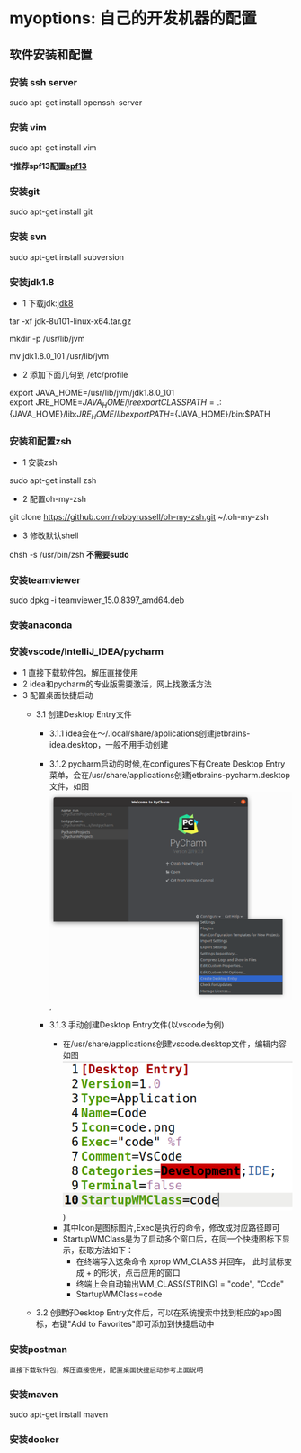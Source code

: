 # myoptions: 自己的开发机器的配置

## 软件安装和配置

### 安装 ssh server
sudo apt-get install openssh-server

### 安装 vim 
sudo apt-get install vim

***推荐spf13配置[spf13](https://github.com/spf13/spf13-vim)**

### 安装git
sudo apt-get install git

### 安装 svn
sudo apt-get install subversion 

### 安装jdk1.8
- 1 下载jdk:[jdk8](http://www.oracle.com/technetwork/java/javase/downloads/jdk8-downloads-2133151.html)

tar -xf jdk-8u101-linux-x64.tar.gz

mkdir -p /usr/lib/jvm

mv jdk1.8.0_101 /usr/lib/jvm

- 2 添加下面几句到 /etc/profile

export JAVA_HOME=/usr/lib/jvm/jdk1.8.0_101   
export JRE_HOME=${JAVA_HOME}/jre    
export CLASSPATH=.:${JAVA_HOME}/lib:${JRE_HOME}/lib    
export PATH=${JAVA_HOME}/bin:$PATH

### 安装和配置zsh
- 1 安装zsh

sudo apt-get install zsh

- 2 配置oh-my-zsh

git clone https://github.com/robbyrussell/oh-my-zsh.git ~/.oh-my-zsh

- 3 修改默认shell

chsh -s /usr/bin/zsh   **不需要sudo**


### 安装teamviewer
sudo dpkg -i teamviewer_15.0.8397_amd64.deb

### 安装anaconda

### 安装vscode/IntelliJ_IDEA/pycharm
- 1 直接下载软件包，解压直接使用
- 2 idea和pycharm的专业版需要激活，网上找激活方法
- 3 配置桌面快捷启动
    * 3.1 创建Desktop Entry文件
        * 3.1.1 idea会在～/.local/share/applications创建jetbrains-idea.desktop，一般不用手动创建
        * 3.1.2 pycharm启动的时候,在configures下有Create Desktop Entry菜单，会在/usr/share/applications创建jetbrains-pycharm.desktop文件，如图![pycharm](pycharm_desktop.png),
        * 3.1.3 手动创建Desktop Entry文件(以vscode为例)

            * 在/usr/share/applications创建vscode.desktop文件，编辑内容如图![vscode](vscode_desktop.png))
            * 其中Icon是图标图片,Exec是执行的命令，修改成对应路径即可
            * StartupWMClass是为了启动多个窗口后，在同一个快捷图标下显示，获取方法如下：
                * 在终端写入这条命令 xprop WM_CLASS 并回车， 此时鼠标变成 + 的形状，点击应用的窗口
                * 终端上会自动输出WM_CLASS(STRING) = "code", "Code"
                * StartupWMClass=code

    * 3.2 创建好Desktop Entry文件后，可以在系统搜索中找到相应的app图标，右键"Add to Favorites"即可添加到快捷启动中

### 安装postman
    直接下载软件包，解压直接使用，配置桌面快捷启动参考上面说明

### 安装maven

sudo apt-get install maven

### 安装docker  